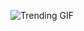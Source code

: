 ![Trending GIF](https://media0.giphy.com/media/v1.Y2lkPThiYjIxNzcyODRjamdlZzJrNWFqZ3NnbzgzdzY2cGdpMzFycDlvamtjMWN5ODNjbSZlcD12MV9naWZzX3NlYXJjaCZjdD1n/YQitE4YNQNahy/giphy.gif)

